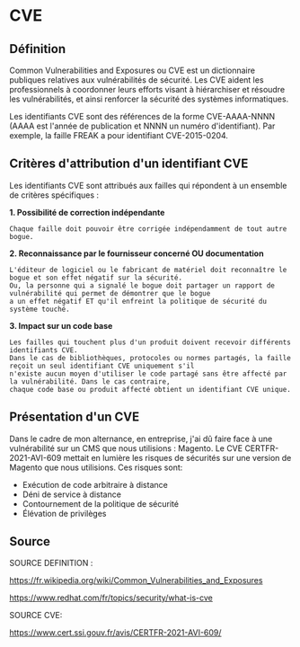 # CVE 

## Définition
Common Vulnerabilities and Exposures ou CVE est un dictionnaire publiques relatives aux vulnérabilités de sécurité. Les CVE aident les professionnels à coordonner leurs efforts visant à hiérarchiser et résoudre les vulnérabilités, et ainsi renforcer la sécurité des systèmes informatiques.

Les identifiants CVE sont des références de la forme CVE-AAAA-NNNN (AAAA est l'année de publication et NNNN un numéro d'identifiant). 
Par exemple, la faille FREAK a pour identifiant CVE-2015-0204. 

## Critères d'attribution d'un identifiant CVE


Les identifiants CVE sont attribués aux failles qui répondent à un ensemble de critères spécifiques :

   **1. Possibilité de correction indépendante**
    
    Chaque faille doit pouvoir être corrigée indépendamment de tout autre bogue.

   **2. Reconnaissance par le fournisseur concerné OU documentation**
    
    L'éditeur de logiciel ou le fabricant de matériel doit reconnaître le bogue et son effet négatif sur la sécurité. 
    Ou, la personne qui a signalé le bogue doit partager un rapport de vulnérabilité qui permet de démontrer que le bogue 
    a un effet négatif ET qu'il enfreint la politique de sécurité du système touché.

   **3. Impact sur un code base**
    
    Les failles qui touchent plus d'un produit doivent recevoir différents identifiants CVE. 
    Dans le cas de bibliothèques, protocoles ou normes partagés, la faille reçoit un seul identifiant CVE uniquement s'il
    n'existe aucun moyen d'utiliser le code partagé sans être affecté par la vulnérabilité. Dans le cas contraire, 
    chaque code base ou produit affecté obtient un identifiant CVE unique.


## Présentation d'un CVE 

Dans le cadre de mon alternance, en entreprise, j'ai dû faire face à une vulnérabilité sur un CMS que nous utilisions : Magento. Le CVE CERTFR-2021-AVI-609 mettait en lumière les risques de sécurités
sur une version de Magento que nous utilisions. Ces risques sont:

*  Exécution de code arbitraire à distance
*  Déni de service à distance
*  Contournement de la politique de sécurité
*  Élévation de privilèges

## Source

SOURCE DEFINITION : 

https://fr.wikipedia.org/wiki/Common_Vulnerabilities_and_Exposures

https://www.redhat.com/fr/topics/security/what-is-cve

SOURCE CVE:

https://www.cert.ssi.gouv.fr/avis/CERTFR-2021-AVI-609/


